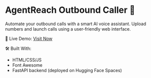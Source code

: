 # AgentReach Outbound Caller 🚀

Automate your outbound calls with a smart AI voice assistant. Upload numbers and launch calls using a user-friendly web interface.

🔗 Live Demo: [Visit Now](https://mohamedfahim.github.io/AgentReach-UI)

🛠 Built With:
- HTML/CSS/JS
- Font Awesome
- FastAPI backend (deployed on Hugging Face Spaces)
